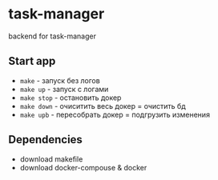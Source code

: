 # task-manager
backend for task-manager


## Start app
- `make` - запуск без логов
- `make up` - запуск с логами
- `make stop` - остановить докер
- `make down` - очиситить весь докер = очистить бд
- `make upb` - пересобрать докер = подгрузить изменения

## Dependencies
- download makefile
- download docker-compouse & docker

